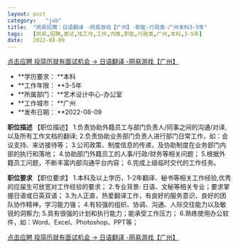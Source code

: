 ```yaml
---
layout:	post
category:	"job"
title:	"网易招聘：日语翻译 -网易游戏【广州】-职能-行政类-广州本科3-5年"
tags:	[网易,招聘,面试,找工作,工作,内推,职能,行政类,广州,本科,3-5年]
date:	2022-08-09
---
```


[点击应聘 投简历就有面试机会 -> 日语翻译 -网易游戏【广州】](http://mobile.bole.netease.com/bole/boleDetail?id=40987&employeeId=346f03c3cda5f04c&key=all)



- **学历要求： **本科
- **工作年限： **3-5年
- **所属部门： **艺术设计中心-办公室
- **工作城市： **广州
- **发布日期： **2022-08-09



**职位描述**
【职位描述】
1.负责协助外籍员工与部门负责人/同事之间的沟通/对译,以及所有工作文档的翻译;
2.负责协助业务部门负责人进行部门日常工作，如：会议支持、来访接待等；
3.公司政策、制度信息的传递，及协助制度在业务部门内部的执行和落地；
4.协助部门外籍员工的人事/行政/财务等相关问题；
5.根据外籍员工问题，不断丰富内部沟通平台内容；
6.完成上级临时交代的工作任务。



**职位要求**
【职位要求】
1.本科及以上学历，1-2年翻译、秘书等相关工作经验,优秀的应届生可放宽对工作经验的要求；
2.专业背景: 日语、文秘等相关专业；要求掌握日语或日英双语；
3.为人正直，热爱翻译工作，有良好的服务意识，良好的团队协作精神，学习能力强；
4.有较强的组织、协调、沟通、人际交往能力以及敏锐的洞察力;
5.具有很强的计划和执行能力；能承受工作压力；
6.熟练使用办公软件，如：Word、Excel、Photoshop、PPT等；



[点击应聘 投简历就有面试机会 -> 日语翻译 -网易游戏【广州】](http://mobile.bole.netease.com/bole/boleDetail?id=40987&employeeId=346f03c3cda5f04c&key=all)